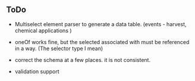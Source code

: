 ## ToDo

- Multiselect element parser to generate a data table. (events - harvest, chemical applications )
- oneOf works fine, but the selected associated with must be referenced in a way. (The selector type I mean)
- correct the schema at a few places. it is not consistent.

- validation support
